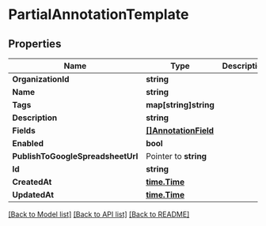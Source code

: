 # PartialAnnotationTemplate

## Properties

Name | Type | Description | Notes
------------ | ------------- | ------------- | -------------
**OrganizationId** | **string** |  | [optional] 
**Name** | **string** |  | [optional] 
**Tags** | **map[string]string** |  | [optional] 
**Description** | **string** |  | [optional] 
**Fields** | [**[]AnnotationField**](AnnotationField.md) |  | [optional] 
**Enabled** | **bool** |  | [optional] 
**PublishToGoogleSpreadsheetUrl** | Pointer to **string** |  | [optional] 
**Id** | **string** |  | [optional] 
**CreatedAt** | [**time.Time**](time.Time.md) |  | [optional] 
**UpdatedAt** | [**time.Time**](time.Time.md) |  | [optional] 

[[Back to Model list]](../README.md#documentation-for-models) [[Back to API list]](../README.md#documentation-for-api-endpoints) [[Back to README]](../README.md)


